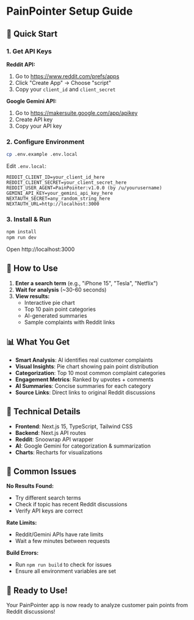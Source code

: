 # PainPointer Setup Guide

## 🚀 Quick Start

### 1. Get API Keys

**Reddit API:**
1. Go to https://www.reddit.com/prefs/apps
2. Click "Create App" → Choose "script"
3. Copy your `client_id` and `client_secret`

**Google Gemini API:**
1. Go to https://makersuite.google.com/app/apikey
2. Create API key
3. Copy your API key

### 2. Configure Environment

```bash
cp .env.example .env.local
```

Edit `.env.local`:
```env
REDDIT_CLIENT_ID=your_client_id_here
REDDIT_CLIENT_SECRET=your_client_secret_here
REDDIT_USER_AGENT=PainPointer:v1.0.0 (by /u/yourusername)
GEMINI_API_KEY=your_gemini_api_key_here
NEXTAUTH_SECRET=any_random_string_here
NEXTAUTH_URL=http://localhost:3000
```

### 3. Install & Run

```bash
npm install
npm run dev
```

Open http://localhost:3000

## 🎯 How to Use

1. **Enter a search term** (e.g., "iPhone 15", "Tesla", "Netflix")
2. **Wait for analysis** (~30-60 seconds)
3. **View results:**
   - Interactive pie chart
   - Top 10 pain point categories
   - AI-generated summaries
   - Sample complaints with Reddit links

## 📊 What You Get

- **Smart Analysis**: AI identifies real customer complaints
- **Visual Insights**: Pie chart showing pain point distribution  
- **Categorization**: Top 10 most common complaint categories
- **Engagement Metrics**: Ranked by upvotes + comments
- **AI Summaries**: Concise summaries for each category
- **Source Links**: Direct links to original Reddit discussions

## 🔧 Technical Details

- **Frontend**: Next.js 15, TypeScript, Tailwind CSS
- **Backend**: Next.js API routes
- **Reddit**: Snoowrap API wrapper
- **AI**: Google Gemini for categorization & summarization
- **Charts**: Recharts for visualizations

## 🚨 Common Issues

**No Results Found:**
- Try different search terms
- Check if topic has recent Reddit discussions
- Verify API keys are correct

**Rate Limits:**
- Reddit/Gemini APIs have rate limits
- Wait a few minutes between requests

**Build Errors:**
- Run `npm run build` to check for issues
- Ensure all environment variables are set

## 🎉 Ready to Use!

Your PainPointer app is now ready to analyze customer pain points from Reddit discussions!